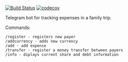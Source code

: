 [![Build Status](https://travis-ci.org/ariedov/splitthetrip_telegram.svg?branch=master)](https://travis-ci.org/ariedov/splitthetrip_telegram)
[![codecov](https://codecov.io/gh/ariedov/splitthetrip_telegram/branch/master/graph/badge.svg)](https://codecov.io/gh/ariedov/splitthetrip_telegram)

Telegram bot for tracking expenses in a family trip.

Commands:
 
```
/register - registers new payer
/addcurrency - adds new currency
/add - add expense
/transfer - register a money transfer between payers
/info - diplays current share and debt information
```